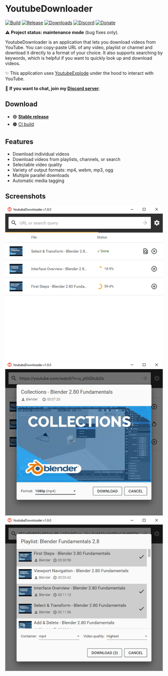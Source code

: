 # YoutubeDownloader

[![Build](https://github.com/Tyrrrz/YoutubeDownloader/workflows/CI/badge.svg?branch=master)](https://github.com/Tyrrrz/YoutubeDownloader/actions)
[![Release](https://img.shields.io/github/release/Tyrrrz/YoutubeDownloader.svg)](https://github.com/Tyrrrz/YoutubeDownloader/releases)
[![Downloads](https://img.shields.io/github/downloads/Tyrrrz/YoutubeDownloader/total.svg)](https://github.com/Tyrrrz/YoutubeDownloader/releases)
[![Discord](https://img.shields.io/discord/869237470565392384?label=discord)](https://discord.gg/2SUWKFnHSm)
[![Donate](https://img.shields.io/badge/donate-$$$-purple.svg)](https://tyrrrz.me/donate)

⚠️ **Project status: maintenance mode** (bug fixes only).

YoutubeDownloader is an application that lets you download videos from YouTube.
You can copy-paste URL of any video, playlist or channel and download it directly to a format of your choice.
It also supports searching by keywords, which is helpful if you want to quickly look up and download videos.

✨ This application uses [YoutubeExplode](https://github.com/Tyrrrz/YoutubeExplode) under the hood to interact with YouTube.

💬 **If you want to chat, join my [Discord server](https://discord.gg/2SUWKFnHSm)**.

## Download

- 🟢 **[Stable release](https://github.com/Tyrrrz/YoutubeDownloader/releases/latest)**
- 🟠 [CI build](https://github.com/Tyrrrz/YoutubeDownloader/actions?query=workflow%3ACI)

## Features

- Download individual videos
- Download videos from playlists, channels, or search
- Selectable video quality
- Variety of output formats: mp4, webm, mp3, ogg
- Multiple parallel downloads
- Automatic media tagging

## Screenshots

![list](.screenshots/list.png)
![single](.screenshots/single.png)
![multiple](.screenshots/multiple.png)
